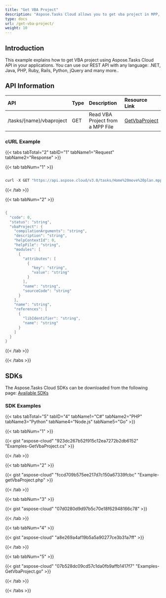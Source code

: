 ```yaml
---
title: "Get VBA Project"
description: "Aspose.Tasks Cloud allows you to get vba project in MPP, MPT and XML. Moreover, our REST API can be used with nearly all languages like .NET, Node.JS, Python, PHP, Go, Java and many more."
type: docs
url: /get-vba-project/
weight: 10
---
```


## **Introduction**
This example explains how to get VBA project using Aspose.Tasks Cloud API in your applications. You can use our REST API with any language: .NET, Java, PHP, Ruby, Rails, Python, jQuery and many more.. 
## **API Information**

|**API**|**Type**|**Description**|**Resource Link**|
| :- | :- | :- | :- |
|/tasks/{name}/vbaproject|GET|Read VBA Project from a MPP File|[GetVbaProject](https://apireference.aspose.cloud/tasks/#/TasksVbaProject/GetVbaProject)|
### **cURL Example**
{{< tabs tabTotal="2" tabID="1" tabName1="Request" tabName2="Response" >}}

{{< tab tabNum="1" >}}

```java

curl -X GET "https://api.aspose.cloud/v3.0/tasks/Home%20move%20plan.mpp/vbaproject" -H "accept: application/json" 

```
{{< /tab >}}

{{< tab tabNum="2" >}}

```java

{
  "code": 0,
  "status": "string",
  "vbaProject": {
    "compilationArguments": "string",
    "description": "string",
    "helpContextId": 0,
    "helpFile": "string",
    "modules": [
      {
        "attributes": [
          {
            "key": "string",
            "value": "string"
          }
        ],
        "name": "string",
        "sourceCode": "string"
      }
    ],
    "name": "string",
    "references": [
      {
        "libIdentifier": "string",
        "name": "string"
      }
    ]
  }
}

```

{{< /tab >}}

{{< /tabs >}}
## **SDKs**
The Aspose.Tasks Cloud SDKs can be downloaded from the following page: [Available SDKs](/tasks/available-sdks/)
### **SDK Examples**
{{< tabs tabTotal="5" tabID="4" tabName1="C#" tabName2="PHP" tabName3="Python" tabName4="Node.js" tabName5="Go" >}}

{{< tab tabNum="1" >}}

{{< gist "aspose-cloud" "923dc267b52f915c12ea7272b2db6152" "Examples-GetVbaProject.cs" >}}

{{< /tab >}}

{{< tab tabNum="2" >}}

{{< gist "aspose-cloud" "fccd709b575ee217d7c150a67339fcbc" "Example-getVbaProject.php" >}}

{{< /tab >}}

{{< tab tabNum="3" >}}

{{< gist "aspose-cloud" "07d0280d9d97b5c70e18f62948166c78" >}}

{{< /tab >}}

{{< tab tabNum="4" >}}

{{< gist "aspose-cloud" "a8e269a4af19b5a5a90277ce3b31a7ff" >}}

{{< /tab >}}

{{< tab tabNum="5" >}}

{{< gist "aspose-cloud" "07b528dc09cd57c1da0fb9affb1417f7" "Examples-GetVbaProject.go" >}}

{{< /tab >}}

{{< /tabs >}}
